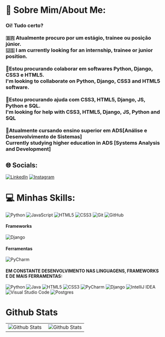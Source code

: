 # 💫 Sobre Mim/About Me:

### Oi! Tudo certo?<br><br>🇧🇷 Atualmente procuro por um estágio, trainee ou posição júnior.<br>🇺🇸 I am currently looking for an internship, trainee or junior position.<br><br>👯Estou procurando colaborar em softwares Python, Django, CSS3 e HTML5.<br>I'm looking to collaborate on Python, Django, CSS3 and HTML5 software.<br><br>🤝Estou procurando ajuda com CSS3, HTML5, Django, JS, Python e SQL.<br>I'm looking for help with CSS3, HTML5, Django, JS, Python and SQL<br><br>🌱Atualmente cursando ensino superior em ADS[Análise e Desenvolvimento de Sistemas]<br>Currently studying higher education in ADS [Systems Analysis and Development]<br>


## 🌐 Socials:
[![LinkedIn](https://img.shields.io/badge/linkedin-%230077B5.svg?style=for-the-badge&logo=linkedin&logoColor=white)](https://linkedin.com/in/lucas-dickmann) [![Instagram](https://img.shields.io/badge/Instagram-%23E4405F.svg?style=for-the-badge&logo=Instagram&logoColor=white)](https://instagram.com/luksdickmann) 

# 💻 Minhas Skills:
![Python](https://img.shields.io/badge/python-3670A0?style=for-the-badge&logo=python&logoColor=ffdd54) ![JavaScript](https://img.shields.io/badge/javascript-%23323330.svg?style=for-the-badge&logo=javascript&logoColor=%23F7DF1E) ![HTML5](https://img.shields.io/badge/html5-%23E34F26.svg?style=for-the-badge&logo=html5&logoColor=white) ![CSS3](https://img.shields.io/badge/css3-%231572B6.svg?style=for-the-badge&logo=css3&logoColor=white) ![Git](https://img.shields.io/badge/git-%23F05033.svg?style=for-the-badge&logo=git&logoColor=white) ![GitHub](https://img.shields.io/badge/github-%23121011.svg?style=for-the-badge&logo=github&logoColor=white) 

#### Frameworks
![Django](https://img.shields.io/badge/django-%23092E20.svg?style=for-the-badge&logo=django&logoColor=white)

#### Ferramentas
![PyCharm](https://img.shields.io/badge/pycharm-143?style=for-the-badge&logo=pycharm&logoColor=black&color=black&labelColor=green)

#### EM CONSTANTE DESENVOLVIMENTO NAS LINGUAGENS, FRAMEWORKS E DE MAIS FERRAMENTAS:

![Python](https://img.shields.io/badge/python-3670A0?style=for-the-badge&logo=python&logoColor=ffdd54) ![Java](https://img.shields.io/badge/java-%23ED8B00.svg?style=for-the-badge&logo=openjdk&logoColor=white) ![HTML5](https://img.shields.io/badge/html5-%23E34F26.svg?style=for-the-badge&logo=html5&logoColor=white) ![CSS3](https://img.shields.io/badge/css3-%231572B6.svg?style=for-the-badge&logo=css3&logoColor=white) ![PyCharm](https://img.shields.io/badge/pycharm-143?style=for-the-badge&logo=pycharm&logoColor=black&color=black&labelColor=green) ![Django](https://img.shields.io/badge/django-%23092E20.svg?style=for-the-badge&logo=django&logoColor=white) ![IntelliJ IDEA](https://img.shields.io/badge/IntelliJIDEA-000000.svg?style=for-the-badge&logo=intellij-idea&logoColor=white) ![Visual Studio Code](https://img.shields.io/badge/Visual%20Studio%20Code-0078d7.svg?style=for-the-badge&logo=visual-studio-code&logoColor=white) ![Postgres](https://img.shields.io/badge/postgres-%23316192.svg?style=for-the-badge&logo=postgresql&logoColor=white)

# Github Stats

<table>
  <tr>
    <td>
      <img
        align="left"
        src="https://github-readme-stats.vercel.app/api?username=ldickmann&theme=dark&hide_border=false&include_all_commits=false"
        alt="Github Stats"
      />
    </td>
    <td>
      <img
        align="right"
        src="https://github-readme-stats.vercel.app/api/top-langs/?username=ldickmann&theme=dark&hide_border=false&include_all_commits=true&count_private=true&layout=compact"
        alt="Github Stats"
      />
    </td>
  </tr>
</table>
